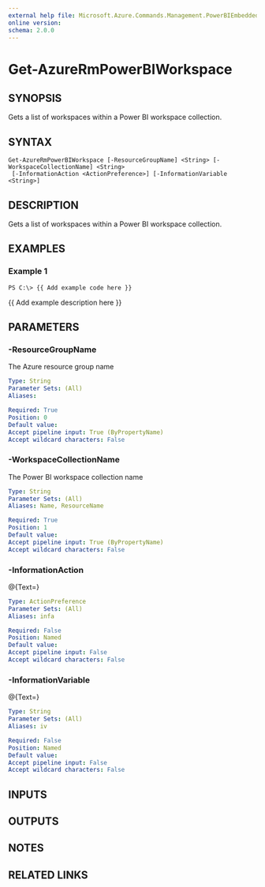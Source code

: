 ```yaml
---
external help file: Microsoft.Azure.Commands.Management.PowerBIEmbedded.dll-Help.xml
online version: 
schema: 2.0.0
---
```


# Get-AzureRmPowerBIWorkspace
## SYNOPSIS
Gets a list of workspaces within a Power BI workspace collection.

## SYNTAX

```
Get-AzureRmPowerBIWorkspace [-ResourceGroupName] <String> [-WorkspaceCollectionName] <String>
 [-InformationAction <ActionPreference>] [-InformationVariable <String>]
```

## DESCRIPTION
Gets a list of workspaces within a Power BI workspace collection.

## EXAMPLES

### Example 1
```
PS C:\> {{ Add example code here }}
```

{{ Add example description here }}

## PARAMETERS

### -ResourceGroupName
The Azure resource group name

```yaml
Type: String
Parameter Sets: (All)
Aliases: 

Required: True
Position: 0
Default value: 
Accept pipeline input: True (ByPropertyName)
Accept wildcard characters: False
```

### -WorkspaceCollectionName
The Power BI workspace collection name

```yaml
Type: String
Parameter Sets: (All)
Aliases: Name, ResourceName

Required: True
Position: 1
Default value: 
Accept pipeline input: True (ByPropertyName)
Accept wildcard characters: False
```

### -InformationAction
@{Text=}

```yaml
Type: ActionPreference
Parameter Sets: (All)
Aliases: infa

Required: False
Position: Named
Default value: 
Accept pipeline input: False
Accept wildcard characters: False
```

### -InformationVariable
@{Text=}

```yaml
Type: String
Parameter Sets: (All)
Aliases: iv

Required: False
Position: Named
Default value: 
Accept pipeline input: False
Accept wildcard characters: False
```

## INPUTS

## OUTPUTS

## NOTES

## RELATED LINKS

